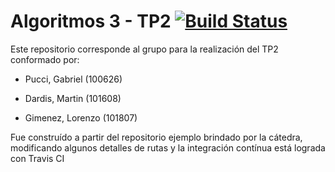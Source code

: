 # Algoritmos 3 - TP2 [![Build Status](https://travis-ci.com/MartinDardis/algoritmos3.svg?token=W44BvixYPbXvs2kaMRJu&branch=master)](https://travis-ci.com/MartinDardis/algoritmos3)

Este repositorio corresponde al grupo para la realización del TP2 conformado por:

* Pucci, Gabriel (100626)

* Dardis, Martin (101608)

* Gimenez, Lorenzo (101807)

Fue construído a partir del repositorio ejemplo brindado por la cátedra, modificando algunos detalles de rutas y la integración contínua está lograda con Travis CI
